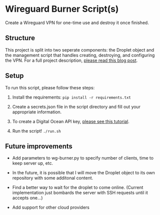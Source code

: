 # Wireguard Burner Script(s)
Create a Wireguard VPN for one-time use and destroy it once finished.

## Structure

This project is split into two seperate components: the Droplet object and the management script that handles creating, destroying, and configuring the VPN.
For a full project description, [please read this blog post](https://blog.ranvier.net/2019/11/wireguard-burner-vpn/).

## Setup

To run this script, please follow these steps:

1. Install the requirements: `pip install -r requirements.txt`

2. Create a secrets.json file in the script directory and fill out your appropriate information.

  1. To create a Digital Ocean API key, [please see this tutorial](https://www.digitalocean.com/docs/api/create-personal-access-token/).


3. Run the script! `./run.sh`

## Future improvements

- Add parameters to wg-burner.py to specify number of clients, time to keep server up, etc.

- In the future, it is possible that I will move the Droplet object to its own repository with some additonal content.

- Find a better way to wait for the droplet to come online. (Current implementation just bombards the server with SSH requests until it accepts one...)

- Add support for other cloud providers
